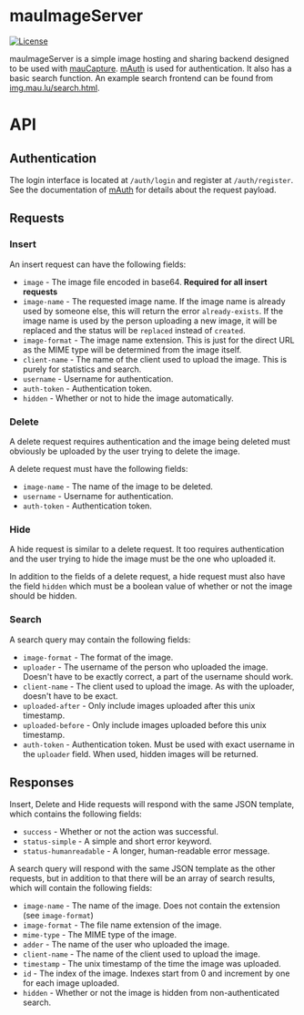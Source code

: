 # mauImageServer
[![License](http://img.shields.io/:license-gpl3-blue.svg?style=flat-square)](http://www.gnu.org/licenses/gpl-3.0.html)

mauImageServer is a simple image hosting and sharing backend designed to be used with [mauCapture](https://github.com/tulir293/maucapture2).
[mAuth](https://github.com/tulir293/mauth) is used for authentication.
It also has a basic search function. An example search frontend can be found from [img.mau.lu/search.html](https://img.mau.lu/search.html).

# API
## Authentication
The login interface is located at `/auth/login` and register at `/auth/register`. See the documentation of [mAuth](https://github.com/tulir293/mauth) for details about the request payload.

## Requests
### Insert
An insert request can have the following fields:
 * `image` - The image file encoded in base64. **Required for all insert requests**
 * `image-name` - The requested image name. If the image name is already used by someone else, this will return the error `already-exists`. If the image name is used by the person uploading a new image, it will be replaced and the status will be `replaced` instead of `created`.
 * `image-format` - The image name extension. This is just for the direct URL as the MIME type will be determined from the image itself.
 * `client-name` - The name of the client used to upload the image. This is purely for statistics and search.
 * `username` - Username for authentication.
 * `auth-token` - Authentication token.
 * `hidden` - Whether or not to hide the image automatically.

### Delete
A delete request requires authentication and the image being deleted must obviously be uploaded by the user trying to delete the image.

A delete request must have the following fields:
 * `image-name` - The name of the image to be deleted.
 * `username` - Username for authentication.
 * `auth-token` - Authentication token.

### Hide
A hide request is similar to a delete request. It too requires authentication and the user trying to hide the image must be the one who uploaded it.

In addition to the fields of a delete request, a hide request must also have the field `hidden` which must be a boolean value of whether or not the image should be hidden.

### Search
A search query may contain the following fields:
 * `image-format` - The format of the image.
 * `uploader` - The username of the person who uploaded the image. Doesn't have to be exactly correct, a part of the username should work.
 * `client-name` - The client used to upload the image. As with the uploader, doesn't have to be exact.
 * `uploaded-after` - Only include images uploaded after this unix timestamp.
 * `uploaded-before` - Only include images uploaded before this unix timestamp.
 * `auth-token` - Authentication token. Must be used with exact username in the `uploader` field. When used, hidden images will be returned.

## Responses
Insert, Delete and Hide requests will respond with the same JSON template, which contains the following fields:
 * `success` - Whether or not the action was successful.
 * `status-simple` - A simple and short error keyword.
 * `status-humanreadable` - A longer, human-readable error message.

A search query will respond with the same JSON template as the other requests, but in addition to that there will be an array of search results, which will contain the following fields:
 * `image-name` - The name of the image. Does not contain the extension (see `image-format`)
 * `image-format` - The file name extension of the image.
 * `mime-type` - The MIME type of the image.
 * `adder` - The name of the user who uploaded the image.
 * `client-name` - The name of the client used to upload the image.
 * `timestamp` - The unix timestamp of the time the image was uploaded.
 * `id` - The index of the image. Indexes start from 0 and increment by one for each image uploaded.
 * `hidden` - Whether or not the image is hidden from non-authenticated search.
